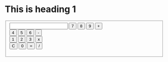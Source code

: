 <!DOCTYPE html>
<html>

<body>
<h1>This is heading 1</h1>
<div class="container">
<fieldset id="container">
<form name="calculator">

<input id="display" type="text" name="display" readonly>

<input class="button digits" type="button" value="7" onclick="calculator.display.value += '7'">
<input class="button digits" type="button" value="8" onclick="calculator.display.value += '8'">
<input class="button digits" type="button" value="9" onclick="calculator.display.value += '9'">
<input class="button mathButtons" type="button" value="+" onclick="calculator.display.value += ' + '">
<br>
<input class="button digits" type="button" value="4" onclick="calculator.display.value += '4'">
<input class="button digits" type="button" value="5" onclick="calculator.display.value += '5'">
<input class="button digits" type="button" value="6" onclick="calculator.display.value += '6'">
<input class="button mathButtons" type="button" value="-" onclick="calculator.display.value += ' - '">
<br>
<input class="button digits" type="button" value="1" onclick="calculator.display.value += '1'">
<input class="button digits" type="button" value="2" onclick="calculator.display.value += '2'">
<input class="button digits" type="button" value="3" onclick="calculator.display.value += '3'">
<input class="button mathButtons" type="button" value="x" onclick="calculator.display.value += ' * '">
<br>
<input id="clearButton" class="button" type="button" value="C" onclick="calculator.display.value = ''">
<input class="button digits" type="button" value="0" onclick="calculator.display.value += '0'">
<input class="button mathButtons" type="button" value="=" onclick="calculator.display.value = eval(calculator.display.value)">
<input class="button mathButtons" type="button" value="/" onclick="calculator.display.value += ' / '">
</form>
</fieldset>
</div>
</body>
</html>
